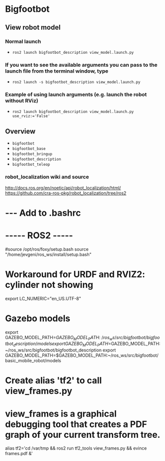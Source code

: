 # Bigfootbot

## View robot model
### Normal launch
- `ros2 launch bigfootbot_description view_model.launch.py`

### If you want to see the available arguments you can pass to the launch file from the terminal window, type
- `ros2 launch -s bigfootbot_description view_model.launch.py`

### Example of using launch arguments (e.g. launch the robot without RViz)
- `ros2 launch bigfootbot_description view_model.launch.py use_rviz:='False'`


## Overview
- `bigfootbot`
- `bigfootbot_base`
- `bigfootbot_bringup`
- `bigfootbot_description`
- `bigfootbot_teleop`

### robot_localization wiki and source
http://docs.ros.org/en/noetic/api/robot_localization/html/
https://github.com/cra-ros-pkg/robot_localization/tree/ros2


# --- Add to .bashrc
#  ----- ROS2 -----
#source /opt/ros/foxy/setup.bash
source "/home/jevgeni/ros_ws/install/setup.bash"

# Workaround for URDF and RVIZ2: cylinder not showing
export LC_NUMERIC="en_US.UTF-8"

# Gazebo models
export GAZEBO_MODEL_PATH=$GAZEBO_MODEL_PATH:~/ros_ws/src/bigfootbot/bigfootbot_description/models
export GAZEBO_MODEL_PATH=$GAZEBO_MODEL_PATH:~/ros_ws/src/bigfootbot/bigfootbot_description
export GAZEBO_MODEL_PATH=$GAZEBO_MODEL_PATH:~/ros_ws/src/bigfootbot/basic_mobile_robot/models

# Create alias 'tf2' to call view_frames.py
# view_frames is a graphical debugging tool that creates a PDF graph of your current transform tree.
alias tf2='cd /var/tmp && ros2 run tf2_tools view_frames.py && evince frames.pdf &'